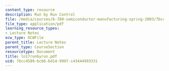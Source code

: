 ```yaml
---
content_type: resource
description: Run by Run Control
file: /media/courses/6-780-semiconductor-manufacturing-spring-2003/7bcc4589bc666d149997c43444993331_ln17runbyrun.pdf
file_type: application/pdf
learning_resource_types:
- Lecture Notes
ocw_type: OCWFile
parent_title: Lecture Notes
parent_type: CourseSection
resourcetype: Document
title: ln17runbyrun.pdf
uid: 7bcc4589-bc66-6d14-9997-c43444993331
---
```

